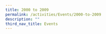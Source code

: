 ```yaml
---
title: 2000 to 2009
permalink: /activities/Events/2000-to-2009
description: ""
third_nav_title: Events
---
```

